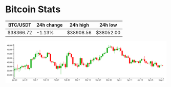 # Bitcoin Stats

BTC/USDT|24h change|24h high|24h low|
|---|---|---|---|
|$38366.72|-1.13%|$38908.56|$38052.00|

<img src="./chart.svg">
